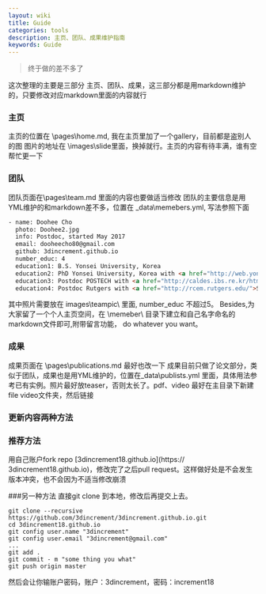 ```yaml
---
layout: wiki
title: Guide
categories: tools
description: 主页、团队、成果维护指南
keywords: Guide
---
```


> 终于做的差不多了

这次整理的主要是三部分 主页、团队、成果，这三部分都是用markdown维护的，只要修改对应markdown里面的内容就行

### 主页

主页的位置在 \pages\home.md, 我在主页里加了一个gallery，目前都是盗别人的图 图片的地址在 \images\slide里面，换掉就行。主页的内容有待丰满，谁有空帮忙更一下

### 团队
团队页面在\pages\team.md 里面的内容也要做适当修改
团队的主要信息是用YML维护的和markdown差不多，位置在 \_data\memebers.yml, 写法参照下面

``` html
- name: Doohee Cho
  photo: Doohee2.jpg
  info: Postdoc, started May 2017
  email: dooheecho80@gmail.com
  github: 3dincrement.github.io
  number_educ: 4
  education1: B.S. Yonsei University, Korea
  education2: PhD Yonsei University, Korea with <a href="http://web.yonsei.ac.kr/nano/%ED%95%99%EA%B3%BC%EC%86%8C%EA%B0%9C.htm">In-Whan Lyo</a>
  education3: Postdoc POSTECH with <a href="http://caldes.ibs.re.kr/html/caldes_en/">Han Woong Yeom</a>
  education4: Postdoc Rutgers with <a href="http://rcem.rutgers.edu/">Sang-Wook Cheong</a>
```

其中照片需要放在 images\teampic\ 里面, number_educ 不超过5。
Besides,为大家留了一个个人主页空间，在 \memeber\ 目录下建立和自己名字命名的markdown文件即可,附带留言功能， do whatever you want。

### 成果
成果页面在 \pages\publications.md 最好也改一下
成果目前只做了论文部分，类似于团队，成果也是用YML维护的，位置在\_data\publists.yml 里面，具体用法参考已有实例。照片最好放teaser，否则太长了。pdf、video 最好在主目录下新建file video文件夹，然后链接

### 更新内容两种方法
###	推荐方法
用自己账户fork repo [3dincrement18.github.io](https:// 3dincrement18.github.io)，修改完了之后pull request。这样做好处是不会发生版本冲突，也不会因为不适当修改崩溃

###另一种方法
直接git clone 到本地，修改后再提交上去。

``` shell
git clone --recursive https://github.com/3dincrement/3dincrement.github.io.git
cd 3dincrement18.github.io
git config user.name "3dincrement"
git config user.email "3dincrement@gmail.com"
...
git add .
git commit - m "some thing you what"
git push origin master
```
然后会让你输账户密码，账户：3dincrement，密码：increment18





